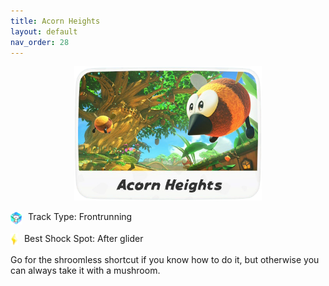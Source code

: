 ```yaml
---
title: Acorn Heights
layout: default
nav_order: 28
---
```


<p align="center">
  <img src="/assets/images/icon-acorn-heights.png" alt="Acorn Heights" width="300"/>
</p>

<p>
  <img src="/assets/images/item-box.png" alt="Item Box" width="18" height="20" style="vertical-align:middle; margin-right:6px;" />
  Track Type: Frontrunning
</p>

<p>
  <img src="/assets/images/shock.png" alt="Shock" width="12" height="20" style="vertical-align:middle; margin-right:6px;" />
  Best Shock Spot: After glider
</p>

Go for the shroomless shortcut if you know how to do it, but otherwise you can always take it with a mushroom.

<span style="display:none">AH, Acorn Heights</span>
